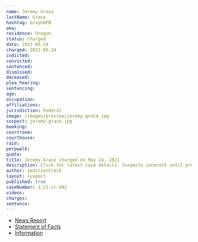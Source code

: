 ```yaml
---
name: Jeremy Grace
lastName: Grace
hashtag: GrayUAPB
aka:
residence: Oregon
status: Charged
date: 2021-05-24
charged: 2021-05-24
indicted:
convicted:
sentenced:
dismissed:
deceased:
plea_hearing:
sentencing:
age:
occupation:
affiliations:
jurisdiction: Federal
image: /images/preview/jeremy-grace.jpg
suspect: jeremy-grace.jpg
booking:
courtroom:
courthouse:
raid:
perpwalk:
quote:
title: Jeremy Grace charged on May 24, 2021
description: Click for latest case details. Suspects innocent until proven guilty.
author: seditiontrack
layout: suspect
published: true
caseNumber: 1:21-cr-492
videos:
charges:
sentence:
---
```

- [News Report](https://www.oregonlive.com/crime/2021/05/battle-ground-man-caught-on-video-with-dad-repeating-our-house-while-inside-us-capitol-during-jan-6-incursion-feds-say.html)
- [Statement of Facts](https://www.justice.gov/usao-dc/case-multi-defendant/file/1398131/download)
- [Information](https://www.justice.gov/usao-dc/case-multi-defendant/file/1422216/download)
